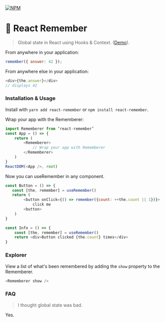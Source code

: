[![NPM](https://nodei.co/npm/react-remember.png)](https://nodei.co/npm/react-remember/)

# 🤔 React Remember

> Global state in React using Hooks & Context. ([Demo](https://codesandbox.io/s/3rq4rn30op)).

From anywhere in your application:

```js
remember({ answer: 42 });
```

From anywhere else in your application:

```js
<div>{the.answer}</div>
// displays 42
```

### Installation & Usage

Install with `yarn add react-remember` or `npm install react-remember`.

Wrap your app with the Rememberer:

```js
import Rememberer from ‘react-remember’
const App = () => {
    return (
        <Rememberer>
            // Wrap your app with Rememberer
        </Rememberer>
    )
}
ReactDOM(<App />, root)
```

Now you can useRemember in any component.

```js
const Button = () => {
   const [the, remember] = useRemember()
   return (
        <button onClick={() => remember({count: ++the.count || 1})}>
            click me
        <button>
    )
}

const Info = () => {
    const [the, remember] = useRemember()
    return <div>Button clicked {the.count} times</div>
}
```

### Explorer

View a list of what's been remembered by adding the `show` property to the Rememberer.

```js
<Rememberer show />
```

### FAQ

> I thought global state was bad.

Yes.
